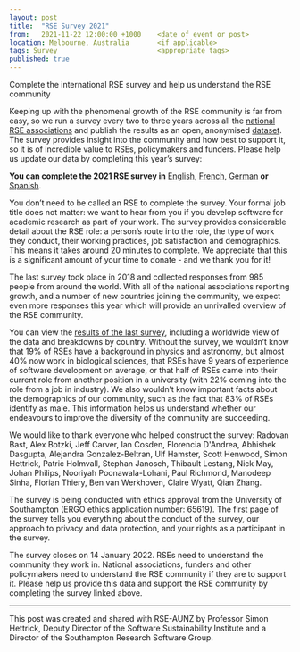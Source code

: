 ```yaml
---
layout: post
title:  "RSE Survey 2021"
from:   2021-11-22 12:00:00 +1000    <date of event or post>
location: Melbourne, Australia       <if applicable>
tags: Survey                         <appropriate tags>
published: true                     
---
```


Complete the international RSE survey and help us understand the RSE community

Keeping up with the phenomenal growth of the RSE community is far from easy, so we run a survey every two to three years across all the [national RSE associations](https://researchsoftware.org/2021/01/27/introducing-the-international-council-of-RSE-associations.html) and publish the results as an open, anonymised [dataset](https://www.software.ac.uk/blog/2018-03-12-what-do-we-know-about-rses-results-our-international-surveys). The survey provides insight into the community and how best to support it, so it is of incredible value to RSEs, policymakers and funders. Please help us update our data by completing this year’s survey:

**You can complete the 2021 RSE survey in** 
[English](https://eur03.safelinks.protection.outlook.com/?url=https%3A%2F%2Fsoftwaresaved.limequery.com%2F386272%3Flang%3Den&data=04%7C01%7Csjh%40ecs.soton.ac.uk%7C21dac81c36e14a07289308d9a81484de%7C4a5378f929f44d3ebe89669d03ada9d8%7C0%7C0%7C637725630602050621%7CUnknown%7CTWFpbGZsb3d8eyJWIjoiMC4wLjAwMDAiLCJQIjoiV2luMzIiLCJBTiI6Ik1haWwiLCJXVCI6Mn0%3D%7C3000&sdata=c50UYjuK%2FN0%2BYpxuKhOXWBJTyxpAkDhq5XTTamG%2FW%2Fc%3D&reserved=0), 
[French](https://eur03.safelinks.protection.outlook.com/?url=https%3A%2F%2Fsoftwaresaved.limequery.com%2F386272%3Flang%3Dfr&data=04%7C01%7Csjh%40ecs.soton.ac.uk%7C21dac81c36e14a07289308d9a81484de%7C4a5378f929f44d3ebe89669d03ada9d8%7C0%7C0%7C637725630602060571%7CUnknown%7CTWFpbGZsb3d8eyJWIjoiMC4wLjAwMDAiLCJQIjoiV2luMzIiLCJBTiI6Ik1haWwiLCJXVCI6Mn0%3D%7C3000&sdata=OQfg3JVkc6gMLZVCiLIQWvds0L%2BuEUwO0pnMoTE6iaE%3D&reserved=0), 
[German](https://eur03.safelinks.protection.outlook.com/?url=https%3A%2F%2Fsoftwaresaved.limequery.com%2F386272%3Flang%3Dde-informal&data=04%7C01%7Csjh%40ecs.soton.ac.uk%7C21dac81c36e14a07289308d9a81484de%7C4a5378f929f44d3ebe89669d03ada9d8%7C0%7C0%7C637725630602060571%7CUnknown%7CTWFpbGZsb3d8eyJWIjoiMC4wLjAwMDAiLCJQIjoiV2luMzIiLCJBTiI6Ik1haWwiLCJXVCI6Mn0%3D%7C3000&sdata=j3xQsvM87kPJsTUSepQy87or%2BIiAOnMlMOFn8RbEZTQ%3D&reserved=0) 
**or** 
[Spanish](https://eur03.safelinks.protection.outlook.com/?url=https%3A%2F%2Fsoftwaresaved.limequery.com%2F386272%3Flang%3Des&data=04%7C01%7Csjh%40ecs.soton.ac.uk%7C21dac81c36e14a07289308d9a81484de%7C4a5378f929f44d3ebe89669d03ada9d8%7C0%7C0%7C637725630602070538%7CUnknown%7CTWFpbGZsb3d8eyJWIjoiMC4wLjAwMDAiLCJQIjoiV2luMzIiLCJBTiI6Ik1haWwiLCJXVCI6Mn0%3D%7C3000&sdata=iAz%2FqKl%2BjTZ8mjl8aY%2B875nEbOT8VQa6%2FKeeFM32VyM%3D&reserved=0).

You don’t need to be called an RSE to complete the survey. Your formal job title does not matter: we want to hear from you if you develop software for academic research as part of your work. The survey provides considerable detail about the RSE role: a person’s route into the role, the type of work they conduct, their working practices, job satisfaction and demographics. This means it takes around 20 minutes to complete. We appreciate that this is a significant amount of your time to donate - and we thank you for it! 
 
The last survey took place in 2018 and collected responses from 985 people from around the world. With all of the national associations reporting growth, and a number of new countries joining the community, we expect even more responses this year which will provide an unrivalled overview of the RSE community.
 
You can view the [results of the last survey](https://softwaresaved.github.io/international-survey-2018/), including a worldwide view of the data and breakdowns by country. Without the survey, we wouldn’t know that 19% of RSEs have a background in physics and astronomy, but almost 40% now work in biological sciences, that RSEs have 9 years of experience of software development on average, or that half of RSEs came into their current role from another position in a university (with 22% coming into the role from a job in industry). We also wouldn’t know important facts about the demographics of our community, such as the fact that 83% of RSEs identify as male. This information helps us understand whether our endeavours to improve the diversity of the community are succeeding.

We would like to thank everyone who helped construct the survey: Radovan Bast, Alex Botzki, Jeff Carver, Ian Cosden, Florencia D'Andrea, Abhishek Dasgupta, Alejandra Gonzalez-Beltran, Ulf Hamster, Scott Henwood, Simon Hettrick, Patric Holmvall, Stephan Janosch, Thibault Lestang, Nick May, Johan Philips, Nooriyah Poonawala-Lohani, Paul Richmond, Manodeep Sinha, Florian Thiery, Ben van Werkhoven, Claire Wyatt, Qian Zhang.


The survey is being conducted with ethics approval from the University of Southampton (ERGO ethics application number: 65619). The first page of the survey tells you everything about the conduct of the survey, our approach to privacy and data protection, and your rights as a participant in the survey.

The survey closes on 14 January 2022. RSEs need to understand the community they work in. National associations, funders and other policymakers need to understand the RSE community if they are to support it. Please help us provide this data and support the RSE community by completing the survey linked above.

---

This post was created and shared with RSE-AUNZ by Professor Simon Hettrick, Deputy Director of the Software Sustainability Institute and a Director of the Southampton Research Software Group.